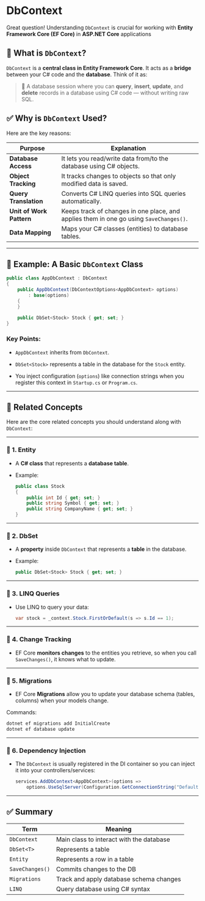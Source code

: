 # DbContext
Great question! Understanding `DbContext` is crucial for working with **Entity Framework Core (EF Core)** in **ASP.NET Core** applications
## 🧠 What is `DbContext`?

`DbContext` is a **central class in Entity Framework Core**. It acts as a **bridge** between your C# code and the **database**.
Think of it as:
> 🔄 A database session where you can **query**, **insert**, **update**, and **delete** records in a database using C# code — without writing raw SQL.
## ✅ Why is `DbContext` Used?

Here are the key reasons:

|Purpose|Explanation|
|---|---|
|**Database Access**|It lets you read/write data from/to the database using C# objects.|
|**Object Tracking**|It tracks changes to objects so that only modified data is saved.|
|**Query Translation**|Converts C# LINQ queries into SQL queries automatically.|
|**Unit of Work Pattern**|Keeps track of changes in one place, and applies them in one go using `SaveChanges()`.|
|**Data Mapping**|Maps your C# classes (entities) to database tables.|

---

## 🔧 Example: A Basic `DbContext` Class

```csharp
public class AppDbContext : DbContext
{
    public AppDbContext(DbContextOptions<AppDbContext> options)
        : base(options)
    {
    }

    public DbSet<Stock> Stock { get; set; }
}
```

### Key Points:

- `AppDbContext` inherits from `DbContext`.
    
- `DbSet<Stock>` represents a table in the database for the `Stock` entity.
    
- You inject configuration (`options`) like connection strings when you register this context in `Startup.cs` or `Program.cs`.
    

---

## 🧱 Related Concepts

Here are the core related concepts you should understand along with `DbContext`:

---

### 🔹 1. **Entity**

- A **C# class** that represents a **database table**.
    
- Example:
    
    ```csharp
    public class Stock
    {
        public int Id { get; set; }
        public string Symbol { get; set; }
        public string CompanyName { get; set; }
    }
    ```
    

---

### 🔹 2. **DbSet**

- A **property** inside `DbContext` that represents a **table** in the database.
    
- Example:
    
    ```csharp
    public DbSet<Stock> Stock { get; set; }
    ```
    

---

### 🔹 3. **LINQ Queries**

- Use LINQ to query your data:
    
    ```csharp
    var stock = _context.Stock.FirstOrDefault(s => s.Id == 1);
    ```
    

---

### 🔹 4. **Change Tracking**

- EF Core **monitors changes** to the entities you retrieve, so when you call `SaveChanges()`, it knows what to update.
    

---

### 🔹 5. **Migrations**

- EF Core **Migrations** allow you to update your database schema (tables, columns) when your models change.
    

Commands:

```bash
dotnet ef migrations add InitialCreate
dotnet ef database update
```

---

### 🔹 6. **Dependency Injection**

- The `DbContext` is usually registered in the DI container so you can inject it into your controllers/services:
    
    ```csharp
    services.AddDbContext<AppDbContext>(options =>
        options.UseSqlServer(Configuration.GetConnectionString("DefaultConnection")));
    ```
    

---

## ✅ Summary

|Term|Meaning|
|---|---|
|`DbContext`|Main class to interact with the database|
|`DbSet<T>`|Represents a table|
|`Entity`|Represents a row in a table|
|`SaveChanges()`|Commits changes to the DB|
|`Migrations`|Track and apply database schema changes|
|`LINQ`|Query database using C# syntax
